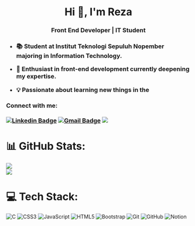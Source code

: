 
<h1 align="center">Hi 👋, I'm Reza</h1> 
<h3 align="center"> Front End Developer | IT Student <h3>

- 📚 Student at **Institut Teknologi Sepuluh Nopember** majoring in Information Technology.

- 🌟 Enthusiast in **front-end development** currently deepening my expertise.

- 💡 Passionate about learning new things in the

<div align="left">
<h4>Connect with me:</h4>
  
[![Linkedin Badge](https://img.shields.io/badge/LinkedIn-0077B5?style=for-the-badge&logo=linkedin&logoColor=white)](https://www.linkedin.com/in/reza-aziz-simatupang/)
[![Gmail Badge](https://img.shields.io/badge/EMAIL-FE7A16?style=for-the-badge&logo=gmail&logoColor=white)](mailto:rezaazizsimatupang@gmail.com)
[![](https://visitcount.itsvg.in/api?id=ardhptr21&label=Profile%20Views&color=6&icon=2&pretty=true)](https://visitcount.itsvg.in)
</div>

# 📊 GitHub Stats:
![](https://github-readme-stats.vercel.app/api?username=Reza-Aziz&theme=vision-friendly-dark&hide_border=false&include_all_commits=true&count_private=true)<br/>
![](https://github-readme-streak-stats.herokuapp.com/?user=Reza-Aziz&theme=vision-friendly-dark&hide_border=false)<br/>

# 💻 Tech Stack:
![C](https://img.shields.io/badge/c-%2300599C.svg?style=for-the-badge&logo=c&logoColor=white) ![CSS3](https://img.shields.io/badge/css3-%231572B6.svg?style=for-the-badge&logo=css3&logoColor=white) ![JavaScript](https://img.shields.io/badge/javascript-%23323330.svg?style=for-the-badge&logo=javascript&logoColor=%23F7DF1E) ![HTML5](https://img.shields.io/badge/html5-%23E34F26.svg?style=for-the-badge&logo=html5&logoColor=white) ![Bootstrap](https://img.shields.io/badge/bootstrap-%238511FA.svg?style=for-the-badge&logo=bootstrap&logoColor=white) ![Git](https://img.shields.io/badge/git-%23F05033.svg?style=for-the-badge&logo=git&logoColor=white) ![GitHub](https://img.shields.io/badge/github-%23121011.svg?style=for-the-badge&logo=github&logoColor=white) ![Notion](https://img.shields.io/badge/Notion-%23000000.svg?style=for-the-badge&logo=notion&logoColor=white)
